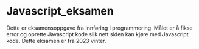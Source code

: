 # Javascript_eksamen
Dette er eksamensoppgave fra Innføring i programmering.
Målet er å fikse error og oprette Javascript kode slik nett siden kan kjøre med Javascript kode.
Dette eksamen er fra 2023 vinter.
